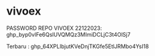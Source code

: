 # vivoex

PASSWORD REPO VIVOEX 22122023:
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

Terbaru :
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
